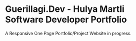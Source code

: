 # Guerillagi.Dev - Hulya Martli Software Developer Portfolio
A Responsive One Page Portfolio/Project Website in progress.




